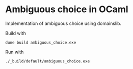 # Ambiguous choice in OCaml

Implementation of ambiguous choice using domainslib.

Build with

```
dune build ambiguous_choice.exe
```

Run with

```
./_build/default/ambiguous_choice.exe
```
